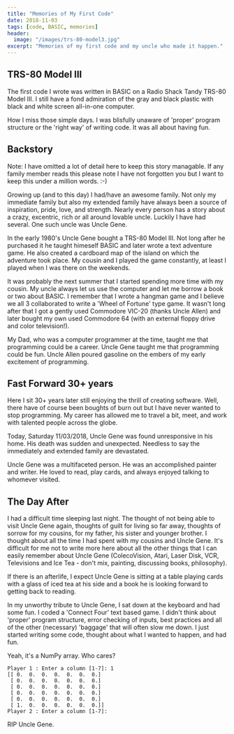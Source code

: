 ```yaml
---
title: "Memories of My First Code"
date: 2018-11-03
tags: [code, BASIC, memories]
header:
  image: "/images/trs-80-model3.jpg"
excerpt: "Memories of my first code and my uncle who made it happen."
---
```


## TRS-80 Model III
The first code I wrote was written in BASIC on a Radio Shack Tandy TRS-80 Model III.  I still have a fond admiration of the gray and black plastic with black and white screen all-in-one computer.

How I miss those simple days.  I was blisfully unaware of 'proper' program structure or the 'right way' of writing code.  It was all about having fun.

## Backstory
Note: I have omitted a lot of detail here to keep this story managable.  If any family member reads this please note I have not forgotten you but I want to keep this under a million words. :-)

Growing up (and to this day) I had/have an awesome family.  Not only my immediate family but also my extended family have always been a source of inspiration, pride, love, and strength.  Nearly every person has a story about a crazy, excentric, rich or all around lovable uncle.  Luckily I have had several.  One such uncle was Uncle Gene.

In the early 1980's Uncle Gene bought a TRS-80 Model III.  Not long after he purchased it he taught himeself BASIC and later wrote a text adventure game.  He also created a cardboard map of the island on which the adventure took place.  My cousin and I played the game constantly, at least I played when I was there on the weekends.

It was probably the next summer that I started spending more time with my cousin.  My uncle always let us use the computer and let me borrow a book or two about BASIC.  I remember that I wrote a hangman game and I believe we all 3 collaborated to write a 'Wheel of Fortune' type game.  It wasn't long after that I got a gently used Commodore VIC-20 (thanks Uncle Allen) and later bought my own used Commodore 64 (with an external floppy drive and color television!).

My Dad, who was a computer programmer at the time, taught me that programming could be a career.  Uncle Gene taught me that programming could be fun.  Uncle Allen poured gasoline on the embers of my early excitement of programming.

## Fast Forward 30+ years
Here I sit 30+ years later still enjoying the thrill of creating software.  Well, there have of course been boughts of burn out but I have never wanted to stop programming.  My career has allowed me to travel a bit, meet, and work with talented people across the globe.

Today, Saturday 11/03/2018, Uncle Gene was found unresponsive in his home.  His death was sudden and unexpected.  Needless to say the immediately and extended family are devastated.

Uncle Gene was a multifaceted person.  He was an accomplished painter and writer.  He loved to read, play cards, and always enjoyed talking to whomever visited.

## The Day After
I had a difficult time sleeping last night.  The thought of not being able to visit Uncle Gene again, thoughts of guilt for living so far away, thoughts of sorrow for my cousins, for my father, his sister and younger brother.  I thought about all the time I had spent with my cousins and Uncle Gene.  It's difficult for me not to write more here about all the other things that I can easily remember about Uncle Gene (ColecoVision, Atari, Laser Disk, VCR, Televisions and Ice Tea - don't mix, painting, discussing books, philosophy).

If there is an afterlife, I expect Uncle Gene is sitting at a table playing cards with a glass of iced tea at his side and a book he is looking forward to getting back to reading.

In my unworthy tribute to Uncle Gene, I sat down at the keyboard and had some fun.  I coded a 'Connect Four' text based game.  I didn't think about 'proper' program structure, error checking of inputs, best practices and all of the other (necessary) 'baggage' that will often slow me down.  I just started writing some code, thought about what I wanted to happen, and had fun.

Yeah, it's a NumPy array. Who cares?

```
Player 1 : Enter a column [1-7]: 1
[[ 0.  0.  0.  0.  0.  0.  0.]
 [ 0.  0.  0.  0.  0.  0.  0.]
 [ 0.  0.  0.  0.  0.  0.  0.]
 [ 0.  0.  0.  0.  0.  0.  0.]
 [ 0.  0.  0.  0.  0.  0.  0.]
 [ 1.  0.  0.  0.  0.  0.  0.]]
Player 2 : Enter a column [1-7]:
```

RIP Uncle Gene.
